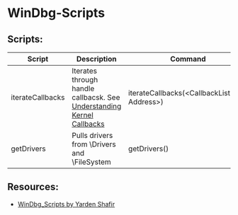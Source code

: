 # WinDbg-Scripts

## Scripts:

| Script | Description | Command | 
| --- | --- | --- |
| iterateCallbacks | Iterates through handle callbacsk. See [Understanding Kernel Callbacks](https://medium.com/specter-ops-posts/understanding-telemetry-kernel-callbacks-1a97cfcb8fb3) | iterateCallbacks(<CallbackList.Flink Address>)
| getDrivers | Pulls drivers from \Drivers and \FileSystem | getDrivers() | 



## Resources:
* [WinDbg_Scripts by Yarden Shafir](https://github.com/yardenshafir/WinDbg_Scripts/tree/master)